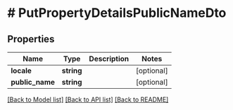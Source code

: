 # # PutPropertyDetailsPublicNameDto

## Properties

Name | Type | Description | Notes
------------ | ------------- | ------------- | -------------
**locale** | **string** |  | [optional]
**public_name** | **string** |  | [optional]

[[Back to Model list]](../../README.md#models) [[Back to API list]](../../README.md#endpoints) [[Back to README]](../../README.md)
